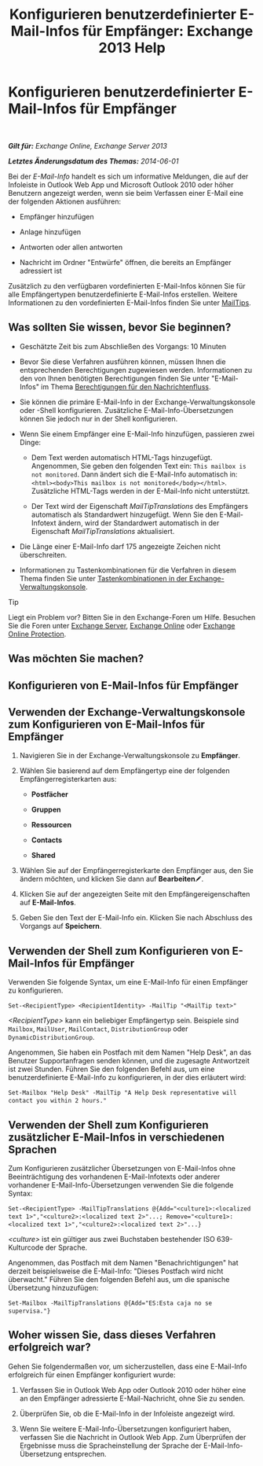 ﻿---
title: 'Konfigurieren benutzerdefinierter E-Mail-Infos für Empfänger: Exchange 2013 Help'
TOCTitle: Konfigurieren benutzerdefinierter E-Mail-Infos für Empfänger
ms:assetid: df8ee7ae-2486-4890-b057-cda87b4cb1ec
ms:mtpsurl: https://technet.microsoft.com/de-de/library/Dd638199(v=EXCHG.150)
ms:contentKeyID: 52062784
ms.date: 04/24/2018
mtps_version: v=EXCHG.150
ms.translationtype: HT
---

# Konfigurieren benutzerdefinierter E-Mail-Infos für Empfänger

 

_**Gilt für:** Exchange Online, Exchange Server 2013_

_**Letztes Änderungsdatum des Themas:** 2014-06-01_

Bei der *E-Mail-Info* handelt es sich um informative Meldungen, die auf der Infoleiste in Outlook Web App und Microsoft Outlook 2010 oder höher Benutzern angezeigt werden, wenn sie beim Verfassen einer E-Mail eine der folgenden Aktionen ausführen:

  - Empfänger hinzufügen

  - Anlage hinzufügen

  - Antworten oder allen antworten

  - Nachricht im Ordner "Entwürfe" öffnen, die bereits an Empfänger adressiert ist

Zusätzlich zu den verfügbaren vordefinierten E-Mail-Infos können Sie für alle Empfängertypen benutzerdefinierte E-Mail-Infos erstellen. Weitere Informationen zu den vordefinierten E-Mail-Infos finden Sie unter [MailTips](mailtips-exchange-2013-help.md).

## Was sollten Sie wissen, bevor Sie beginnen?

  - Geschätzte Zeit bis zum Abschließen des Vorgangs: 10 Minuten

  - Bevor Sie diese Verfahren ausführen können, müssen Ihnen die entsprechenden Berechtigungen zugewiesen werden. Informationen zu den von Ihnen benötigten Berechtigungen finden Sie unter "E-Mail-Infos" im Thema [Berechtigungen für den Nachrichtenfluss](mail-flow-permissions-exchange-2013-help.md).

  - Sie können die primäre E-Mail-Info in der Exchange-Verwaltungskonsole oder -Shell konfigurieren. Zusätzliche E-Mail-Info-Übersetzungen können Sie jedoch nur in der Shell konfigurieren.

  - Wenn Sie einem Empfänger eine E-Mail-Info hinzufügen, passieren zwei Dinge:
    
      - Dem Text werden automatisch HTML-Tags hinzugefügt. Angenommen, Sie geben den folgenden Text ein: `This mailbox is not monitored`. Dann ändert sich die E-Mail-Info automatisch in: `<html><body>This mailbox is not monitored</body></html>`. Zusätzliche HTML-Tags werden in der E-Mail-Info nicht unterstützt.
    
      - Der Text wird der Eigenschaft *MailTipTranslations* des Empfängers automatisch als Standardwert hinzugefügt. Wenn Sie den E-Mail-Infotext ändern, wird der Standardwert automatisch in der Eigenschaft *MailTipTranslations* aktualisiert.

  - Die Länge einer E-Mail-Info darf 175 angezeigte Zeichen nicht überschreiten.

  - Informationen zu Tastenkombinationen für die Verfahren in diesem Thema finden Sie unter [Tastenkombinationen in der Exchange-Verwaltungskonsole](keyboard-shortcuts-in-the-exchange-admin-center-exchange-online-protection-help.md).


> [!TIP]
> Liegt ein Problem vor? Bitten Sie in den Exchange-Foren um Hilfe. Besuchen Sie die Foren unter <A href="https://go.microsoft.com/fwlink/p/?linkid=60612">Exchange Server</A>, <A href="https://go.microsoft.com/fwlink/p/?linkid=267542">Exchange Online</A> oder <A href="https://go.microsoft.com/fwlink/p/?linkid=285351">Exchange Online Protection</A>.



## Was möchten Sie machen?

## Konfigurieren von E-Mail-Infos für Empfänger

## Verwenden der Exchange-Verwaltungskonsole zum Konfigurieren von E-Mail-Infos für Empfänger

1.  Navigieren Sie in der Exchange-Verwaltungskonsole zu **Empfänger**.

2.  Wählen Sie basierend auf dem Empfängertyp eine der folgenden Empfängerregisterkarten aus:
    
      - **Postfächer**
    
      - **Gruppen**
    
      - **Ressourcen**
    
      - **Contacts**
    
      - **Shared**

3.  Wählen Sie auf der Empfängerregisterkarte den Empfänger aus, den Sie ändern möchten, und klicken Sie dann auf **Bearbeiten**![Bearbeitungssymbol](images/Bb124582.6f53ccb2-1f13-4c02-bea0-30690e6ea71d(EXCHG.150).gif "Bearbeitungssymbol").

4.  Klicken Sie auf der angezeigten Seite mit den Empfängereigenschaften auf **E-Mail-Infos**.

5.  Geben Sie den Text der E-Mail-Info ein. Klicken Sie nach Abschluss des Vorgangs auf **Speichern**.

## Verwenden der Shell zum Konfigurieren von E-Mail-Infos für Empfänger

Verwenden Sie folgende Syntax, um eine E-Mail-Info für einen Empfänger zu konfigurieren.

    Set-<RecipientType> <RecipientIdentity> -MailTip "<MailTip text>"

*\<RecipientType\>* kann ein beliebiger Empfängertyp sein. Beispiele sind `Mailbox`, `MailUser`, `MailContact`, `DistributionGroup` oder `DynamicDistributionGroup`.

Angenommen, Sie haben ein Postfach mit dem Namen "Help Desk", an das Benutzer Supportanfragen senden können, und die zugesagte Antwortzeit ist zwei Stunden. Führen Sie den folgenden Befehl aus, um eine benutzerdefinierte E-Mail-Info zu konfigurieren, in der dies erläutert wird:

    Set-Mailbox "Help Desk" -MailTip "A Help Desk representative will contact you within 2 hours."

## Verwenden der Shell zum Konfigurieren zusätzlicher E-Mail-Infos in verschiedenen Sprachen

Zum Konfigurieren zusätzlicher Übersetzungen von E-Mail-Infos ohne Beeinträchtigung des vorhandenen E-Mail-Infotexts oder anderer vorhandener E-Mail-Info-Übersetzungen verwenden Sie die folgende Syntax:

    Set-<RecipientType> -MailTipTranslations @{Add="<culture1>:<localized text 1>","<culture2>:<localized text 2>"...; Remove="<culture1>:<localized text 1>","<culture2>:<localized text 2>"...}

*\<culture\>* ist ein gültiger aus zwei Buchstaben bestehender ISO 639-Kulturcode der Sprache.

Angenommen, das Postfach mit dem Namen "Benachrichtigungen" hat derzeit beispielsweise die E-Mail-Info: "Dieses Postfach wird nicht überwacht." Führen Sie den folgenden Befehl aus, um die spanische Übersetzung hinzuzufügen:

    Set-Mailbox -MailTipTranslations @{Add="ES:Esta caja no se supervisa."}

## Woher wissen Sie, dass dieses Verfahren erfolgreich war?

Gehen Sie folgendermaßen vor, um sicherzustellen, dass eine E-Mail-Info erfolgreich für einen Empfänger konfiguriert wurde:

1.  Verfassen Sie in Outlook Web App oder Outlook 2010 oder höher eine an den Empfänger adressierte E-Mail-Nachricht, ohne Sie zu senden.

2.  Überprüfen Sie, ob die E-Mail-Info in der Infoleiste angezeigt wird.

3.  Wenn Sie weitere E-Mail-Info-Übersetzungen konfiguriert haben, verfassen Sie die Nachricht in Outlook Web App. Zum Überprüfen der Ergebnisse muss die Spracheinstellung der Sprache der E-Mail-Info-Übersetzung entsprechen.

